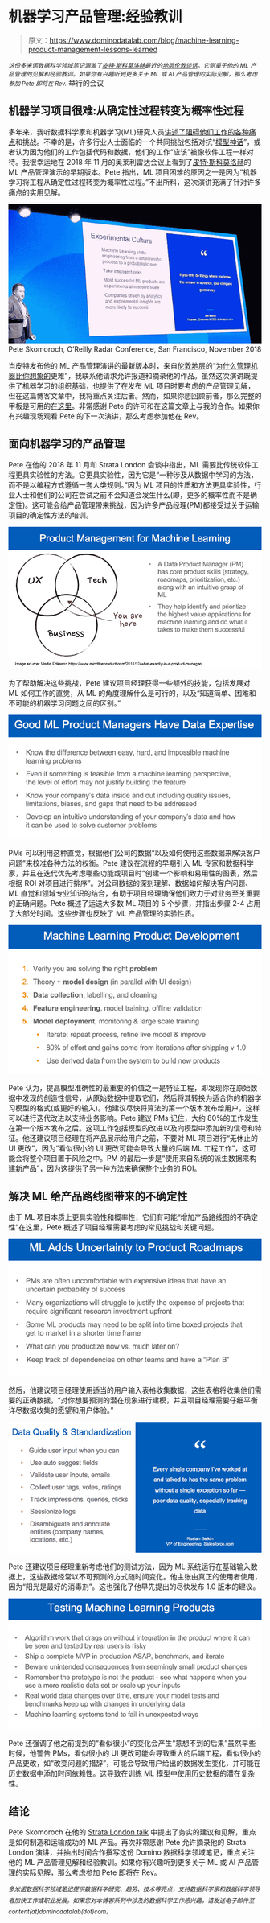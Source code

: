# 机器学习产品管理:经验教训

> 原文：<https://www.dominodatalab.com/blog/machine-learning-product-management-lessons-learned>

*<small>这份多米诺数据科学领域笔记涵盖了[皮特·斯科莫洛赫](https://twitter.com/peteskomoroch)最近的[地层伦敦谈话](https://www.slideshare.net/pskomoroch/executive-briefing-why-managing-machines-is-harder-than-you-think-145716964)。它侧重于他的 ML 产品管理的见解和经验教训。如果你有兴趣听到更多关于 ML 或 AI 产品管理的实际见解，那么考虑参加 Pete 即将在 Rev.</small>* 举行的会议

## 机器学习项目很难:从确定性过程转变为概率性过程

多年来，我听数据科学家和机器学习(ML)研究人员[讲述了阻碍他们工作的各种痛点](https://blog.dominodatalab.com/data-science-vs-engineering-tension-points/)和挑战。不幸的是，许多行业人士面临的一个共同挑战包括对抗“[模型神话](https://blog.dominodatalab.com/model-management-era-model-driven-business/)”，或者认为因为他们的工作包括代码和数据，他们的工作“应该”被像软件工程一样对待。我很幸运地在 2018 年 11 月的奥莱利雷达会议上看到了[皮特·斯科莫洛赫](https://twitter.com/peteskomoroch)的 ML 产品管理演示的早期版本。Pete 指出，ML 项目困难的原因之一是因为“机器学习将工程从确定性过程转变为概率性过程。”不出所料，这次演讲充满了针对许多痛点的实用见解。

![Pete Skomoroch, O’Reilly Radar Conference, San Francisco, November 2018](img/d8d325f34b9f49b27ec06a14c74a6b15.png) Pete Skomoroch, O’Reilly Radar Conference, San Francisco, November 2018

当皮特发布他的 ML 产品管理演讲的最新版本时，来自[伦敦地层](https://conferences.oreilly.com/strata/strata-eu/public/schedule/speaker/76203)的“[为什么管理机器比你想象的](https://www.slideshare.net/pskomoroch/executive-briefing-why-managing-machines-is-harder-than-you-think-145716964)更难”，我联系他请求允许报道和摘录他的作品。虽然这次演讲既提供了机器学习的组织基础，也提供了在发布 ML 项目时要考虑的产品管理见解，但在这篇博客文章中，我将重点关注后者。然而，如果你想回顾前者，那么完整的甲板是可用的[在这里](https://www.slideshare.net/pskomoroch/executive-briefing-why-managing-machines-is-harder-than-you-think-145716964)。非常感谢 Pete 的许可和在这篇文章上与我的合作。如果你有兴趣现场观看 Pete 的下一次演讲，那么考虑参加他在 Rev。

## 面向机器学习的产品管理

Pete 在他的 2018 年 11 月和 Strata London 会谈中指出，ML 需要比传统软件工程更具实验性的方法。它更具实验性，因为它是“一种涉及从数据中学习的方法，而不是以编程方式遵循一套人类规则。”因为 ML 项目的性质和方法更具实验性，行业人士和他们的公司在尝试之前不会知道会发生什么(即，更多的概率性而不是确定性)。这可能会给产品管理带来挑战，因为许多产品经理(PM)都接受过关于运输项目的确定性方法的培训。

![Product Management for Machine Learning Slide](img/8a85f0f5c3fab3266f033674474239b3.png)

为了帮助解决这些挑战，Pete 建议项目经理获得一些额外的技能，包括发展对 ML 如何工作的直觉，从 ML 的角度理解什么是可行的，以及“知道简单、困难和不可能的机器学习问题之间的区别。”

![Good ML Product Managers Have Data Expertise](img/0403fbeb49298c6939be5b8586a5c98a.png)

PMs 可以利用这种直觉，根据他们公司的数据“以及如何使用这些数据来解决客户问题”来校准各种方法的权衡。Pete 建议在流程的早期引入 ML 专家和数据科学家，并且在迭代优先考虑哪些功能或项目时“创建一个影响和易用性的图表，然后根据 ROI 对项目进行排序”。对公司数据的深刻理解、数据如何解决客户问题、ML 直觉和领域专业知识的结合，有助于项目经理确保他们致力于对业务至关重要的正确问题。Pete 概述了运送大多数 ML 项目的 5 个步骤，并指出步骤 2-4 占用了大部分时间。这些步骤也反映了 ML 产品管理的实验性质。

![Machine Learning Product Development](img/17a48ca4fbaa71dedf7dc2544c03e596.png)

Pete 认为，提高模型准确性的最重要的价值之一是特征工程，即发现你在原始数据中发现的创造性信号，从原始数据中提取它们，然后将其转换为适合你的机器学习模型的格式(或更好的输入)。他建议尽快将算法的第一个版本发布给用户，这样可以进行迭代改进以支持业务影响。Pete 建议 PMs 记住，大约 80%的工作发生在第一个版本发布之后。这项工作包括模型的改进以及向模型中添加新的信号和特征。他还建议项目经理在将产品展示给用户之前，不要对 ML 项目进行“无休止的 UI 更改”，因为“看似很小的 UI 更改可能会导致大量的后端 ML 工程工作”，这可能会将整个项目置于风险之中。PM 的最后一步是“使用来自系统的派生数据来构建新产品”，因为这提供了另一种方法来确保整个业务的 ROI。

## 解决 ML 给产品路线图带来的不确定性

由于 ML 项目本质上更具实验性和概率性，它们有可能“增加产品路线图的不确定性”在这里，Pete 概述了项目经理需要考虑的常见挑战和关键问题。

![Machine Learning Adds Uncertainty to Product Roadmaps](img/c0c0a7aad66f8d46e1cf768f8a5445d0.png)

然后，他建议项目经理使用适当的用户输入表格收集数据，这些表格将收集他们需要的正确数据，“对你想要预测的潜在现象进行建模，并且项目经理需要仔细平衡详尽数据收集的愿望和用户体验。”

![Data Quality & Standardization](img/b0e3f5d062d9286d9faf2a20f7d2e317.png)

Pete 还建议项目经理重新考虑他们的测试方法，因为 ML 系统运行在基础输入数据上，这些数据经常以不可预测的方式随时间变化。他主张由真正的使用者使用，因为“阳光是最好的消毒剂”。这也强化了他早先提出的尽快发布 1.0 版本的建议。

![Testing Machine Learning Products](img/e7070e3a8a7b914d1fdc3c8490259f19.png)

Pete 还强调了他之前提到的“看似很小”的变化会产生“意想不到的后果”虽然早些时候，他警告 PMs，看似很小的 UI 更改可能会导致重大的后端工程，看似很小的产品更改，如“改变问题的措辞”，可能会导致用户给出的数据发生变化，并可能在历史数据中添加时间依赖性。这导致在训练 ML 模型中使用历史数据的潜在复杂性。

## 结论

Pete Skomoroch 在他的 [Strata London talk](https://www.slideshare.net/pskomoroch/executive-briefing-why-managing-machines-is-harder-than-you-think-145716964) 中提出了务实的建议和见解，重点是如何制造和运输成功的 ML 产品。再次非常感谢 Pete 允许摘录他的 Strata London 演讲，并抽出时间合作撰写这份 Domino 数据科学领域笔记，重点关注他的 ML 产品管理见解和经验教训。如果你有兴趣听到更多关于 ML 或 AI 产品管理的实际见解，那么考虑参加 Pete 即将在 Rev。

*<sup>[多米诺数据科学领域笔记](https://blog.dominodatalab.com/tag/domino-data-science-field-note/)提供数据科学研究、趋势、技术等亮点，支持数据科学家和数据科学领导者加快工作或职业发展。如果您对本博客系列中涉及的数据科学工作感兴趣，请发送电子邮件至 content(at)dominodatalab(dot)com。</sup>*